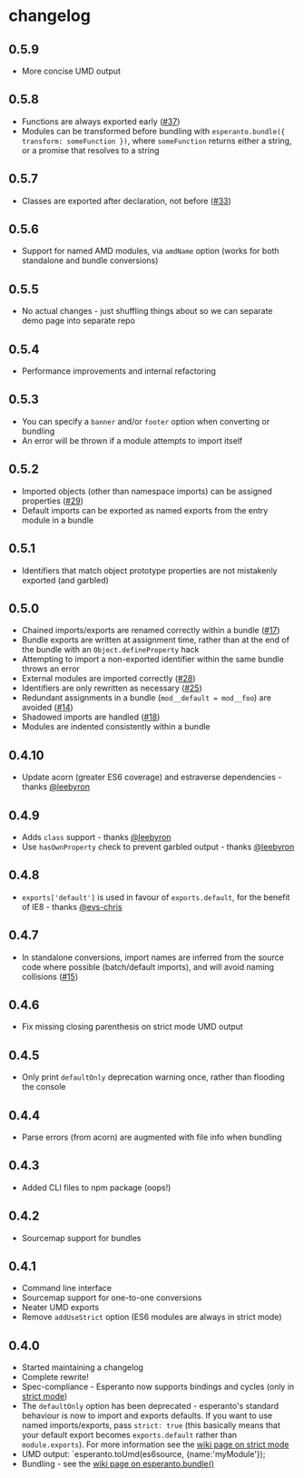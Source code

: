 # changelog

## 0.5.9

* More concise UMD output

## 0.5.8

* Functions are always exported early ([#37](https://github.com/rich-harris/esperanto/issues/37))
* Modules can be transformed before bundling with `esperanto.bundle({ transform: someFunction })`, where `someFunction` returns either a string, or a promise that resolves to a string

## 0.5.7

* Classes are exported after declaration, not before ([#33](https://github.com/rich-harris/esperanto/issues/33))

## 0.5.6

* Support for named AMD modules, via `amdName` option (works for both standalone and bundle conversions)

## 0.5.5

* No actual changes - just shuffling things about so we can separate demo page into separate repo

## 0.5.4

* Performance improvements and internal refactoring

## 0.5.3

* You can specify a `banner` and/or `footer` option when converting or bundling
* An error will be thrown if a module attempts to import itself

## 0.5.2

* Imported objects (other than namespace imports) can be assigned properties ([#29](https://github.com/rich-harris/esperanto/issues/29))
* Default imports can be exported as named exports from the entry module in a bundle

## 0.5.1

* Identifiers that match object prototype properties are not mistakenly exported (and garbled)

## 0.5.0

* Chained imports/exports are renamed correctly within a bundle ([#17](https://github.com/rich-harris/esperanto/issues/17))
* Bundle exports are written at assignment time, rather than at the end of the bundle with an `Object.defineProperty` hack
* Attempting to import a non-exported identifier within the same bundle throws an error
* External modules are imported correctly ([#28](https://github.com/rich-harris/esperanto/issues/28))
* Identifiers are only rewritten as necessary ([#25](https://github.com/rich-harris/esperanto/issues/25))
* Redundant assignments in a bundle (`mod__default = mod__foo`) are avoided ([#14](https://github.com/rich-harris/esperanto/issues/14))
* Shadowed imports are handled ([#18](https://github.com/rich-harris/esperanto/issues/18))
* Modules are indented consistently within a bundle

## 0.4.10

* Update acorn (greater ES6 coverage) and estraverse dependencies - thanks [@leebyron](https://github.com/leebyron)

## 0.4.9

* Adds `class` support - thanks [@leebyron](https://github.com/leebyron)
* Use `hasOwnProperty` check to prevent garbled output - thanks [@leebyron](https://github.com/leebyron)

## 0.4.8

* `exports['default']` is used in favour of `exports.default`, for the benefit of IE8 - thanks [@evs-chris](https://github.com/evs-chris/)

## 0.4.7

* In standalone conversions, import names are inferred from the source code where possible (batch/default imports), and will avoid naming collisions ([#15](https://github.com/rich-harris/esperanto/issues/15))

## 0.4.6

* Fix missing closing parenthesis on strict mode UMD output

## 0.4.5

* Only print `defaultOnly` deprecation warning once, rather than flooding the console

## 0.4.4

* Parse errors (from acorn) are augmented with file info when bundling

## 0.4.3

* Added CLI files to npm package (oops!)

## 0.4.2

* Sourcemap support for bundles

## 0.4.1

* Command line interface
* Sourcemap support for one-to-one conversions
* Neater UMD exports
* Remove `addUseStrict` option (ES6 modules are always in strict mode)

## 0.4.0

* Started maintaining a changelog
* Complete rewrite!
* Spec-compliance - Esperanto now supports bindings and cycles (only in [strict mode](https://github.com/Rich-Harris/esperanto/wiki/strictMode))
* The `defaultOnly` option has been deprecated - esperanto's standard behaviour is now to import and exports defaults. If you want to use named imports/exports, pass `strict: true` (this basically means that your default export becomes `exports.default` rather than `module.exports`). For more information see the [wiki page on strict mode](https://github.com/Rich-Harris/esperanto/wiki/strictMode)
* UMD output: `esperanto.toUmd(es6source, {name:'myModule'});
* Bundling - see the [wiki page on esperanto.bundle()](https://github.com/Rich-Harris/esperanto/wiki/esperanto-bundle)
